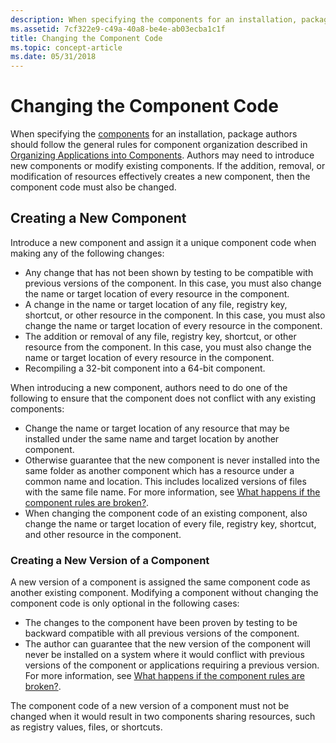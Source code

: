 ```yaml
---
description: When specifying the components for an installation, package authors should follow the general rules for component organization described in Organizing Applications into Components.
ms.assetid: 7cf322e9-c49a-40a8-be4e-ab03ecba1c1f
title: Changing the Component Code
ms.topic: concept-article
ms.date: 05/31/2018
---
```


# Changing the Component Code

When specifying the [components](windows-installer-components.md) for an installation, package authors should follow the general rules for component organization described in [Organizing Applications into Components](organizing-applications-into-components.md). Authors may need to introduce new components or modify existing components. If the addition, removal, or modification of resources effectively creates a new component, then the component code must also be changed.

## Creating a New Component

Introduce a new component and assign it a unique component code when making any of the following changes:

-   Any change that has not been shown by testing to be compatible with previous versions of the component. In this case, you must also change the name or target location of every resource in the component.
-   A change in the name or target location of any file, registry key, shortcut, or other resource in the component. In this case, you must also change the name or target location of every resource in the component.
-   The addition or removal of any file, registry key, shortcut, or other resource from the component. In this case, you must also change the name or target location of every resource in the component.
-   Recompiling a 32-bit component into a 64-bit component.

When introducing a new component, authors need to do one of the following to ensure that the component does not conflict with any existing components:

-   Change the name or target location of any resource that may be installed under the same name and target location by another component.
-   Otherwise guarantee that the new component is never installed into the same folder as another component which has a resource under a common name and location. This includes localized versions of files with the same file name. For more information, see [What happens if the component rules are broken?](what-happens-if-the-component-rules-are-broken.md).
-   When changing the component code of an existing component, also change the name or target location of every file, registry key, shortcut, and other resource in the component.

### Creating a New Version of a Component

A new version of a component is assigned the same component code as another existing component. Modifying a component without changing the component code is only optional in the following cases:

-   The changes to the component have been proven by testing to be backward compatible with all previous versions of the component.
-   The author can guarantee that the new version of the component will never be installed on a system where it would conflict with previous versions of the component or applications requiring a previous version. For more information, see [What happens if the component rules are broken?](what-happens-if-the-component-rules-are-broken.md).

The component code of a new version of a component must not be changed when it would result in two components sharing resources, such as registry values, files, or shortcuts.

 

 



